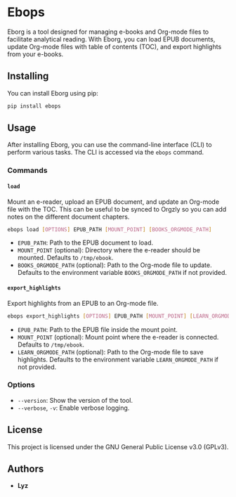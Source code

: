 # Ebops

Eborg is a tool designed for managing e-books and Org-mode files to facilitate analytical reading. With Eborg, you can load EPUB documents, update Org-mode files with table of contents (TOC), and export highlights from your e-books.

## Installing

You can install Eborg using pip:

```bash
pip install ebops
```

## Usage

After installing Eborg, you can use the command-line interface (CLI) to perform various tasks. The CLI is accessed via the `ebops` command.

### Commands

#### `load`

Mount an e-reader, upload an EPUB document, and update an Org-mode file with the TOC. This can be useful to be synced to Orgzly so you can add notes on the different document chapters.

```bash
ebops load [OPTIONS] EPUB_PATH [MOUNT_POINT] [BOOKS_ORGMODE_PATH]
```

- `EPUB_PATH`: Path to the EPUB document to load.
- `MOUNT_POINT` (optional): Directory where the e-reader should be mounted. Defaults to `/tmp/ebook`.
- `BOOKS_ORGMODE_PATH` (optional): Path to the Org-mode file to update. Defaults to the environment variable `BOOKS_ORGMODE_PATH` if not provided.

#### `export_highlights`

Export highlights from an EPUB to an Org-mode file.

```bash
ebops export_highlights [OPTIONS] EPUB_PATH [MOUNT_POINT] [LEARN_ORGMODE_PATH]
```

- `EPUB_PATH`: Path to the EPUB file inside the mount point.
- `MOUNT_POINT` (optional): Mount point where the e-reader is connected. Defaults to `/tmp/ebook`.
- `LEARN_ORGMODE_PATH` (optional): Path to the Org-mode file to save highlights. Defaults to the environment variable `LEARN_ORGMODE_PATH` if not provided.

### Options

- `--version`: Show the version of the tool.
- `--verbose`, `-v`: Enable verbose logging.

## License

This project is licensed under the GNU General Public License v3.0 (GPLv3).

## Authors

- **Lyz**
